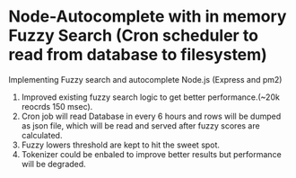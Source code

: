 # Node-Autocomplete with in memory Fuzzy Search (Cron scheduler to read from database to filesystem) 
Implementing Fuzzy search and autocomplete Node.js (Express and pm2)

1. Improved existing fuzzy search logic to get better performance.(~20k reocrds 150 msec).
2. Cron job will read Database in every 6 hours and rows will be dumped as json file, which will be read and served after fuzzy scores are calculated.
3. Fuzzy lowers threshold are kept to hit the sweet spot.
4. Tokenizer could be enbaled to improve better results but performance will be degraded.
